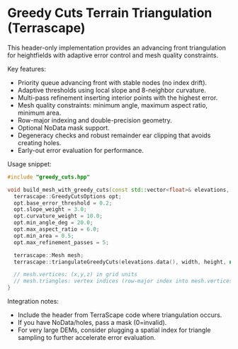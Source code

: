 # Greedy Cuts Terrain Triangulation (Terrascape)

This header-only implementation provides an advancing front triangulation for heightfields with adaptive error control and mesh quality constraints.

Key features:
- Priority queue advancing front with stable nodes (no index drift).
- Adaptive thresholds using local slope and 8-neighbor curvature.
- Multi-pass refinement inserting interior points with the highest error.
- Mesh quality constraints: minimum angle, maximum aspect ratio, minimum area.
- Row-major indexing and double-precision geometry.
- Optional NoData mask support.
- Degeneracy checks and robust remainder ear clipping that avoids creating holes.
- Early-out error evaluation for performance.

Usage snippet:
```cpp
#include "greedy_cuts.hpp"

void build_mesh_with_greedy_cuts(const std::vector<float>& elevations, int width, int height) {
  terrascape::GreedyCutsOptions opt;
  opt.base_error_threshold = 0.2;
  opt.slope_weight = 3.0;
  opt.curvature_weight = 10.0;
  opt.min_angle_deg = 20.0;
  opt.max_aspect_ratio = 6.0;
  opt.min_area = 0.5;
  opt.max_refinement_passes = 5;

  terrascape::Mesh mesh;
  terrascape::triangulateGreedyCuts(elevations.data(), width, height, nullptr, opt, mesh);

  // mesh.vertices: (x,y,z) in grid units
  // mesh.triangles: vertex indices (row-major index into mesh.vertices)
}
```

Integration notes:
- Include the header from TerraScape code where triangulation occurs.
- If you have NoData/holes, pass a mask (0=invalid).
- For very large DEMs, consider plugging a spatial index for triangle sampling to further accelerate error evaluation.